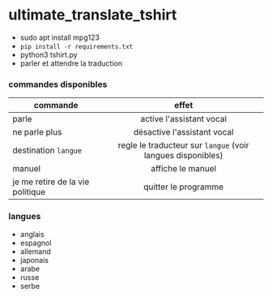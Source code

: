 # ultimate_translate_tshirt

- sudo apt install mpg123
- `pip install -r requirements.txt`
- python3 tshirt.py
- parler et attendre la traduction

### commandes disponibles

| commande      |      effet      |
|----------|:-------------:|
| parle |  active l'assistant vocal |
| ne parle plus | désactive l'assistant vocal |
| destination `langue` | regle le traducteur sur `langue` (voir langues disponibles) |
| manuel | affiche le manuel |
| je me retire de la vie politique | quitter le programme |

### langues

- anglais
- espagnol
- allemand
- japonais
- arabe
- russe
- serbe
